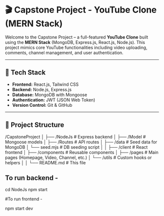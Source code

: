 # 🎬 Capstone Project - YouTube Clone (MERN Stack)

Welcome to the Capstone Project – a full-featured **YouTube Clone** built using the **MERN Stack** (MongoDB, Express.js, React.js, Node.js). This project mimics core YouTube functionalities including video uploading, comments, channel management, and user authentication.

---

## 🚀 Tech Stack

- **Frontend:** React.js, Tailwind CSS
- **Backend:** Node.js, Express.js
- **Database:** MongoDB with Mongoose
- **Authentication:** JWT (JSON Web Token)
- **Version Control:** Git & GitHub

---

## 📁 Project Structure
/CapstoneProject
│
├── /NodeJs # Express backend
│ ├── /Model # Mongoose models
│ ├── /Routes # API routes
│ ├── /data # Seed data for MongoDB
│ └── seed.mjs # DB seeding script
│
│
├── /client # React frontend
│ ├── /components # Reusable components
│ ├── /pages # Main pages (Homepage, Video, Channel, etc.)
│ └── /utils # Custom hooks or helpers
│
│
└── README.md # This file



## To run backend - 

cd NodeJs
npm start


#To run frontend - 

npm start dev

